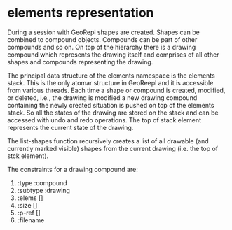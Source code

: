 # elements representation

During a session with GeoRepl shapes are created. Shapes can be combined to compound objects. Compounds can be part of other compounds and so on. On top of the hierarchy there is a drawing compound which represents the drawing itself and comprises of all other shapes and compounds representing the drawing.

The principal data structure of the elements namespace is the elements stack. This is the only atomar structure in GeoReepl and it is accessible from various threads.
Each time a shape or compound is created, modified, or deleted, i.e., the drawing is modified a new drawing compound containing the newly created situation is pushed on top of the elements stack. So all the states of the drawing are stored on the stack and can be accessed with undo and redo operations. The top of stack element represents the current state of the drawing.

The list-shapes function recursively creates a list of all drawable (and currently marked visible) shapes from the current drawing (i.e. the top of stck element).

The constraints for a drawing compound are:

1. :type :compound
2. :subtype :drawing
3. :elems [<a vector of all elements be4longing to the compound>]
4. :size [<a two-dimensional vector representing the width and height of the drawing>]
5. :p-ref [<a two-dimensional vector representing the center point of the drawing>]
6. :filename <a string with the filename of the drawing>

